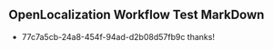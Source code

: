 ## OpenLocalization Workflow Test MarkDown
* 77c7a5cb-24a8-454f-94ad-d2b08d57fb9c thanks!

<!--HONumber=Jul16_HO5-->


